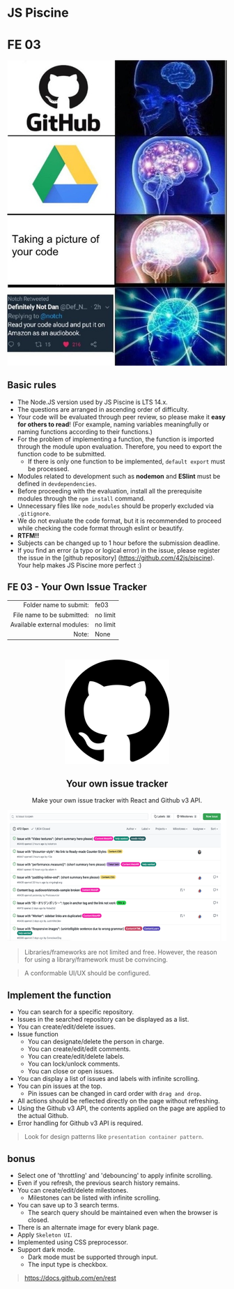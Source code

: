 # JS Piscine

# FE 03
![](4step.jpeg)

## Basic rules

* The Node.JS version used by JS Piscine is LTS 14.x.
* The questions are arranged in ascending order of difficulty.
* Your code will be evaluated through peer review, so please make it **easy for others to read**! (For example, naming variables meaningfully or naming functions according to their functions.)
* For the problem of implementing a function, the function is imported through the module upon evaluation. Therefore, you need to export the function code to be submitted.
  - If there is only one function to be implemented, `default export` must be processed.
* Modules related to development such as **nodemon** and **ESlint** must be defined in `devdependencies`.
* Before proceeding with the evaluation, install all the prerequisite modules through the `npm install` command.
* Unnecessary files like `node_modules` should be properly excluded via `.gitignore`.
* We do not evaluate the code format, but it is recommended to proceed while checking the code format through eslint or beautify.
* **RTFM!!**
* Subjects can be changed up to 1 hour before the submission deadline.
* If you find an error (a typo or logical error) in the issue, please register the issue in the [github repository] (https://github.com/42js/piscine). Your help makes JS Piscine more perfect :)

## FE 03 - Your Own Issue Tracker
<p align="middle">

| | |
| --------------------:| ------------------ |
| Folder name to submit: | fe03 |
| File name to be submitted: | no limit |
| Available external modules: | no limit |
| Note: | None |
</p>

<br>
<p align="middle">
<img src="./github.png"/>
</p>

<h2 align="middle">Your own issue tracker</h2>
<p align="middle">Make your own issue tracker with React and Github v3 API.</p>

<p align="middle">
<img src="./issue.png" height="300px"/>
</p>

> Libraries/frameworks are not limited and free. However, the reason for using a library/framework must be convincing.

> A conformable UI/UX should be configured.

## Implement the function

- You can search for a specific repository.
- Issues in the searched repository can be displayed as a list.
- You can create/edit/delete issues.
- Issue function
  - You can designate/delete the person in charge.
  - You can create/edit/edit comments.
  - You can create/edit/delete labels.
  - You can lock/unlock comments.
  - You can close or open issues.
- You can display a list of issues and labels with infinite scrolling.
- You can pin issues at the top.
  - Pin issues can be changed in card order with `drag and drop`.
- All actions should be reflected directly on the page without refreshing.
- Using the Github v3 API, the contents applied on the page are applied to the actual Github.
- Error handling for Github v3 API is required.

> Look for design patterns like `presentation container pattern`.

## bonus

- Select one of 'throttling' and 'debouncing' to apply infinite scrolling.
- Even if you refresh, the previous search history remains.
- You can create/edit/delete milestones.
  - Milestones can be listed with infinite scrolling.
- You can save up to 3 search terms.
  - The search query should be maintained even when the browser is closed.
- There is an alternate image for every blank page.
- Apply `Skeleton UI`.
- Implemented using CSS preprocessor.
- Support dark mode.
  - Dark mode must be supported through input.
  - The input type is checkbox.
  
> https://docs.github.com/en/rest